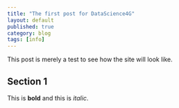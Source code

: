 ```yaml
---
title: "The first post for DataScience4G"
layout: default
published: true
category: blog
tags: [info]
---
```


This post is merely a test to see how the site will look like.

## Section 1

This is **bold** and this is *italic*.
